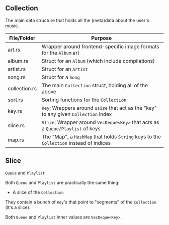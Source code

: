 ## Collection
The main data structure that holds all the (meta)data about the user's music.

| File/Folder    | Purpose |
|----------------|---------|
| art.rs         | Wrapper around frontend-specific image formats for the `Album` art
| album.rs       | Struct for an `Album` (which include compilations)
| artist.rs      | Struct for an `Artist`
| song.rs        | Struct for a `Song`
| collection.rs  | The main `Collection` struct, holding all of the above
| sort.rs        | Sorting functions for the `Collection`
| key.rs         | `Key`; Wrappers around `usize` that act as the "key" to any given `Collection` index
| slice.rs       | `Slice`; Wrapper around `VecDeque<Key>` that acts as a `Queue/Playlist` of keys
| map.rs         | The "Map", a `HashMap` that holds `String` keys to the `Collection` instead of indices

## Slice
`Queue` and `Playlist`

Both `Queue` and `Playlist` are practically the same thing:

- A slice of the `Collection`

They contain a bunch of `Key`'s that point
to "segments" of the `Collection` (it's a slice).

Both `Queue` and `Playlist` inner values are `VecDeque<Key>`.
